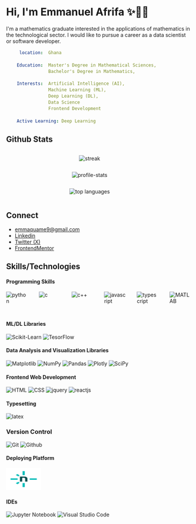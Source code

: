 # Hi, I'm Emmanuel Afrifa ✨👋👋

I'm a mathematics graduate interested in the applications of mathematics in the technological sector. I would like to pursue a career as a data scientist or software developer.

```yaml
     location:  Ghana

    Education:  Master's Degree in Mathematical Sciences,
                Bachelor's Degree in Mathematics,

    Interests:  Artificial Intelligence (AI),
                Machine Learning (ML),
                Deep Learning (DL),
                Data Science
                Frontend Development
                
    Active Learning: Deep Learning                  
```

## Github Stats
<div style="display:flex; flex-wrap: wrap; max-width: 90%; justify-content: center; align-items: center; flex-direction:column">
      <p align="center">
          <img width=500px height=200px alt="streak" src="https://github-readme-streak-stats.herokuapp.com/?user=Emmanuel-Afrifa&theme=react&hide_border=true">
     </p>
     <p align="center">
          <img alt="profile-stats" width=500px height=200px src="https://github-readme-stats.vercel.app/api?username=Emmanuel-Afrifa&theme=react&show_icons=true&hide_border=true&count_private=true">
     </p>
     <p align="center">
          <img alt="top languages" width=800px height=200px src="https://github-readme-stats.vercel.app/api/top-langs/?username=Emmanuel-Afrifa&theme=react&show_icons=true&hide_border=true&layout=compact">
     </p>
</div>

<!--
width=48% height=200px 
- 🔭 I’m currently learning Deep Learning
- 🌱 I’m interested in AI / ML / Frontend Development
- 👯 I’m looking to collaborate on AI / ML
-->

## Connect
- [emmaquame9@gmail.com](mailto:emmaquame9@gmail.com)
- [Linkedin](https://www.linkedin.com/in/emmanuel-afrifa-840674214/)
- [Twitter (X)](https://twitter.com/Emma33712365)
- [FrontendMentor](https://www.frontendmentor.io/profile/Emmanuel-Afrifa)


## Skills/Technologies
#### Programming Skills
<p align="left" style="display:flex; justify-content:space-between; flex-direction:row;">
    <img width=60px height=60px alt="python" src="https://user-images.githubusercontent.com/25181517/183423507-c056a6f9-1ba8-4312-a350-19bcbc5a8697.png"/>
    <img width=60px height=60px alt="c" src="https://user-images.githubusercontent.com/25181517/192106070-46255bcf-65e6-4c6b-a296-bf8d0d8fb2a7.png"/>
    <img width=60px height=60px alt="c++" src="https://user-images.githubusercontent.com/25181517/192106073-90fffafe-3562-4ff9-a37e-c77a2da0ff58.png"/>
    <img width=60px height=60px alt="javascript" src="https://user-images.githubusercontent.com/25181517/117447155-6a868a00-af3d-11eb-9cfe-245df15c9f3f.png"/>
    <img width=60px height=60px alt="typescript" src="https://user-images.githubusercontent.com/25181517/183890598-19a0ac2d-e88a-4005-a8df-1ee36782fde1.png"/>
    <img width=60px height=60px alt="MATLAB" src="https://user-images.githubusercontent.com/25181517/192106593-610ee31c-995e-4f24-b8e1-0f18eead6fae.png"/>
</p>

#### ML/DL Libraries
<p align="left">
    <img width=95px height=60px alt="Scikit-Learn" src="https://upload.wikimedia.org/wikipedia/commons/0/05/Scikit_learn_logo_small.svg"/>
    <img width=60px height=60px alt="TesorFlow" src="https://user-images.githubusercontent.com/25181517/223639822-2a01e63a-a7f9-4a39-8930-61431541bc06.png"/>
</p>

#### Data Analysis and Visualization Libraries
<p align="left">
    <img width=95px height=60px alt="Matplotlib" src="https://raw.githubusercontent.com/gilbarbara/logos/main/logos/matplotlib.svg"/>
    <img width=95px height=60px alt="NumPy" src="https://www.vectorlogo.zone/logos/numpy/numpy-ar21.svg"/>
    <img width=95px height=60px alt="Pandas" src="https://raw.githubusercontent.com/valohai/ml-logos/master/pandas.svg"/>
    <img width=95px height=60px alt="Plotly" src="https://www.vectorlogo.zone/logos/plotly/plotly-ar21.svg"/>
    <img width=95px height=60px alt="SciPy" src="https://raw.githubusercontent.com/valohai/ml-logos/master/scipy.svg"/>
</p>

#### Frontend Web Development
<p align="left">
    <img width=60px height=60px alt="HTML" src="https://user-images.githubusercontent.com/25181517/192158954-f88b5814-d510-4564-b285-dff7d6400dad.png"/>
    <img width=60px height=60px alt="CSS" src="https://user-images.githubusercontent.com/25181517/183898674-75a4a1b1-f960-4ea9-abcb-637170a00a75.png"/>
    <img width=105px height=60px alt="jquery" src="https://img.shields.io/badge/jquery-%230769AD.svg?style=for-the-badge&logo=jquery&logoColor=white"/>
     <img width=120px height=60px alt="reactjs" src="https://img.shields.io/badge/React-20232A?style=for-the-badge&logo=react&logoColor=61DAFB"/>
    
</p>

#### Typesetting
<p align="left">
     <img width=120px height=60px alt="latex" src="https://upload.wikimedia.org/wikipedia/commons/9/92/LaTeX_logo.svg" />
</p>

<!-- #### Operating Systems
<p align="left">
    <img width=60px height=60px alt="windows" src="https://user-images.githubusercontent.com/25181517/186884150-05e9ff6d-340e-4802-9533-2c3f02363ee3.png"/>
    <img width=60px height=60px alt="ubuntu" src="https://user-images.githubusercontent.com/25181517/186884153-99edc188-e4aa-4c84-91b0-e2df260ebc33.png"/>
    <img width=60px height=60px alt="Linux" src="https://github.com/marwin1991/profile-technology-icons/assets/76662862/2481dc48-be6b-4ebb-9e8c-3b957efe69fa"/>
</p>
-->


<!-- Developer Forums
<p align="left">
    <img width=95px height=60px alt="Kaggle" src="https://upload.wikimedia.org/wikipedia/commons/f/f4/Kaggle_Logo.svg"/>
    <img width=95px height=60px alt="Quora" src="https://raw.githubusercontent.com/gilbarbara/logos/main/logos/quora.svg"/>
    <img width=95px height=60px alt="Stack Overflow" src="https://raw.githubusercontent.com/gilbarbara/logos/main/logos/stackoverflow-icon.svg"/>
    <img width=60px height=60px alt="Slack" src="https://www.vectorlogo.zone/logos/slack/slack-tile.svg"/>
    <img width=95px height=60px alt="Discord" src="https://raw.githubusercontent.com/gilbarbara/logos/main/logos/discord.svg"/>
</p>
-->

<!--
#### Online Learning Platforms
<p align="left">
    <img width=95px height=60px alt="EdX" src="https://www.vectorlogo.zone/logos/edx/edx-ar21.svg"/>
    <img width=95px height=60px alt="CodeCademy" src="https://www.vectorlogo.zone/logos/codecademy/codecademy-ar21.svg"/>
    <img width=95px height=60px alt="FreeCodeCamp" src="https://raw.githubusercontent.com/shgysk8zer0/logos/master/freecodecamp-logo.svg"/>
    <img width=95px height=60px alt="GeekforGeeks" src="https://img.shields.io/badge/GeeksforGeeks-gray?style=for-the-badge&logo=geeksforgeeks&logoColor=35914c"/>
    <img width=95px height=60px alt="Khan Academy" src="https://www.vectorlogo.zone/logos/khanacademy/khanacademy-ar21.svg"/>
    <img width=95px height=60px alt="Udacity" src="https://www.vectorlogo.zone/logos/udacity/udacity-ar21.svg"/>
    <img width=95px height=60px alt="Udemy" src="https://www.vectorlogo.zone/logos/udemy/udemy-ar21.svg"/>
    <img width=95px height=60px alt="Sololearn" src="https://vectorwiki.com/images/4ajmm__sololearn.svg"/>
    <img width=95px height=60px alt="Cisco Networking Academy" src="https://www.vectorlogo.zone/logos/cisco/cisco-ar21.svg"/>
</p>
-->

### Version Control
<p>
      <img width=60px height=60px alt="Git" src="https://user-images.githubusercontent.com/25181517/192108372-f71d70ac-7ae6-4c0d-8395-51d8870c2ef0.png" />
     <img width=60px height=60px alt="Github" src="https://raw.githubusercontent.com/detain/svg-logos/master/svg/g/github-icon-2.svg" />
</p>


#### Deploying Platform
<p align="left">
    <img width=95px height=60px alt="Netlify" src="https://raw.githubusercontent.com/vscode-icons/vscode-icons/master/icons/file_type_netlify.svg"/>
</p>



#### IDEs
<p align="left">
    <img width=95px height=60px alt="Jupyter Notebook" src="https://www.vectorlogo.zone/logos/jupyter/jupyter-ar21.svg"/>
    <img width=95px height=60px alt="Visual Studio Code" src="https://gitlab.svg.zone/omniait/developer-logos/raw/master/logos/code-editor/vscode.svg"/>
</p>





<!--
**Emmanuel-Afrifa/Emmanuel-Afrifa** is a ✨ _special_ ✨ repository because its `README.md` (this file) appears on your GitHub profile.

Here are some ideas to get you started:

- 🔭 I’m currently working on ...
- 🌱 I’m currently learning ...
- 👯 I’m looking to collaborate on ...
- 🤔 I’m looking for help with ...
- 💬 Ask me about ...
- 📫 How to reach me: ...
- 😄 Pronouns: ...
- ⚡ Fun fact: ...
-->
